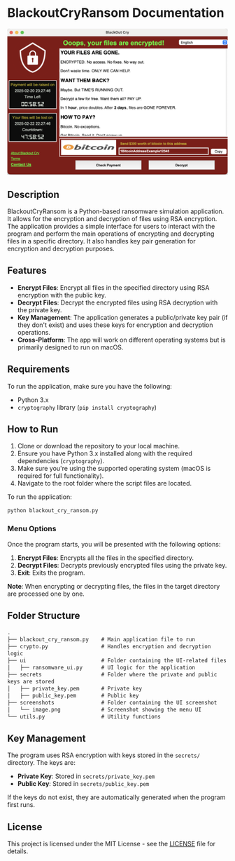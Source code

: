 
# BlackoutCryRansom Documentation

![Menu Screenshot](screenshots/image.png)

## Description

BlackoutCryRansom is a Python-based ransomware simulation application. It allows for the encryption and decryption of files using RSA encryption. The application provides a simple interface for users to interact with the program and perform the main operations of encrypting and decrypting files in a specific directory. It also handles key pair generation for encryption and decryption purposes.

## Features

- **Encrypt Files**: Encrypt all files in the specified directory using RSA encryption with the public key.
- **Decrypt Files**: Decrypt the encrypted files using RSA decryption with the private key.
- **Key Management**: The application generates a public/private key pair (if they don't exist) and uses these keys for encryption and decryption operations.
- **Cross-Platform**: The app will work on different operating systems but is primarily designed to run on macOS.

## Requirements

To run the application, make sure you have the following:

- Python 3.x
- `cryptography` library (`pip install cryptography`)

## How to Run

1. Clone or download the repository to your local machine.
2. Ensure you have Python 3.x installed along with the required dependencies (`cryptography`).
3. Make sure you're using the supported operating system (macOS is required for full functionality).
4. Navigate to the root folder where the script files are located.

To run the application:

```bash
python blackout_cry_ransom.py
```

### Menu Options

Once the program starts, you will be presented with the following options:

1. **Encrypt Files**: Encrypts all the files in the specified directory.
2. **Decrypt Files**: Decrypts previously encrypted files using the private key.
3. **Exit**: Exits the program.

**Note**: When encrypting or decrypting files, the files in the target directory are processed one by one.

## Folder Structure

```
.
├── blackout_cry_ransom.py    # Main application file to run
├── crypto.py                 # Handles encryption and decryption logic
├── ui                        # Folder containing the UI-related files
│   ├── ransomware_ui.py      # UI logic for the application
├── secrets                   # Folder where the private and public keys are stored
│   ├── private_key.pem       # Private key
│   ├── public_key.pem        # Public key
├── screenshots               # Folder containing the UI screenshot
│   └── image.png             # Screenshot showing the menu UI
└── utils.py                  # Utility functions
```

## Key Management

The program uses RSA encryption with keys stored in the `secrets/` directory. The keys are:

- **Private Key**: Stored in `secrets/private_key.pem`
- **Public Key**: Stored in `secrets/public_key.pem`

If the keys do not exist, they are automatically generated when the program first runs.

## License

This project is licensed under the MIT License - see the [LICENSE](LICENSE) file for details.